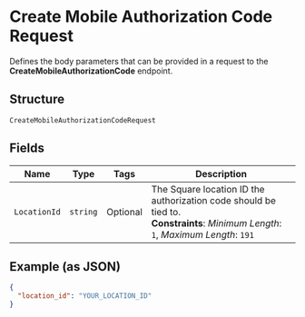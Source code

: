 
# Create Mobile Authorization Code Request

Defines the body parameters that can be provided in a request to the
__CreateMobileAuthorizationCode__ endpoint.

## Structure

`CreateMobileAuthorizationCodeRequest`

## Fields

| Name | Type | Tags | Description |
|  --- | --- | --- | --- |
| `LocationId` | `string` | Optional | The Square location ID the authorization code should be tied to.<br>**Constraints**: *Minimum Length*: `1`, *Maximum Length*: `191` |

## Example (as JSON)

```json
{
  "location_id": "YOUR_LOCATION_ID"
}
```


